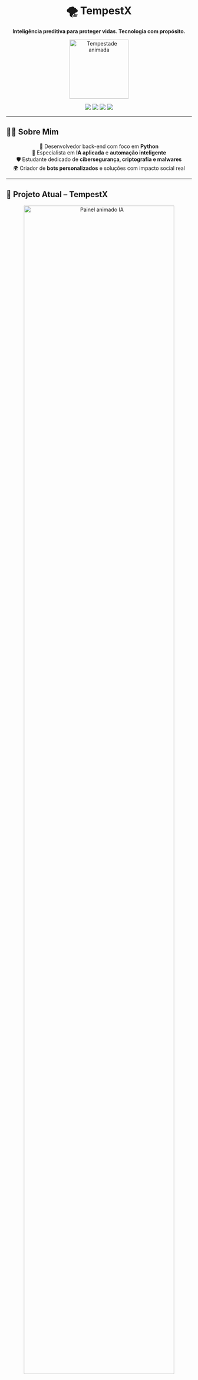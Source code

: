 <h1 align="center">🌪️ TempestX</h1>
<p align="center"><strong>Inteligência preditiva para proteger vidas. Tecnologia com propósito.</strong></p>

<p align="center">
  <img src="https://media.giphy.com/media/h8iZ0gTn4AtfZ3Bzsw/giphy.gif" width="160" alt="Tempestade animada" style="pointer-events: none;"/>
</p>

<p align="center">
  <img src="https://img.shields.io/badge/Status-Em%20Desenvolvimento-orange?style=for-the-badge"/>
  <img src="https://img.shields.io/badge/IA-Preditiva-blue?style=for-the-badge"/>
  <img src="https://img.shields.io/badge/Python-3.11-blue?style=for-the-badge&logo=python&logoColor=white"/>
  <img src="https://img.shields.io/github/stars/paulinho-dev/tempestx?style=for-the-badge&label=Stars&logo=github"/>
</p>

---

## 👨‍💻 Sobre Mim

<div align="center">

🎯 Desenvolvedor back-end com foco em <strong>Python</strong>  
🧠 Especialista em <strong>IA aplicada</strong> e <strong>automação inteligente</strong>  
🛡️ Estudante dedicado de <strong>cibersegurança, criptografia e malwares</strong>  
🌍 Criador de <strong>bots personalizados</strong> e soluções com impacto social real  

</div>

---

## 🚧 Projeto Atual – TempestX

<p align="center">
  <img src="https://media.giphy.com/media/v1.Y2lkPTc5MGI3NjExazBxN3JzNnBiaXZyOHZ3aXRhNGx6YTRrdTdoazd5ZGpnM3Z5N3I4YiZlcD12MV9naWZzX3NlYXJjaCZjdD1n/LmNwrBhejkK9EFP502/giphy.gif" width="90%" alt="Painel animado IA" style="pointer-events: none;"/>
</p>

### 🌪️ Sistema de Previsão e Alerta de Desastres Naturais

| Recurso             | Descrição |
|---------------------|-----------|
| 🔍 Detecção Inteligente | Algoritmos de IA identificam padrões de risco climático com dados de satélites, sensores e previsões meteorológicas |
| 📈 Painel Visual    | Interface analítica com mapas dinâmicos, gráficos em tempo real e alertas por localização |
| ⚠️ Alertas Automatizados | Envio de notificações personalizadas para autoridades e cidadãos em áreas de risco |
| 📡 Dados Federados  | Integração com sensores locais e modelos de aprendizado federado sem centralização de dados |

> ⚙️ Em breve: integração com drones, mapas de calor e exportação de relatórios PDF.

---

## 🎯 Visão do Projeto

<div align="center">

<img src="https://media.giphy.com/media/iicDrNGWxHmDrIni6j/giphy.gif" width="480" alt="Análise IA animada" style="pointer-events: none;"/>

<br/>

<strong>TempestX</strong> não é apenas um projeto — é uma iniciativa com propósito.  
Ele visa antecipar e mitigar os impactos dos eventos climáticos extremos usando IA, visualização de dados e resposta automatizada.  
O futuro da prevenção climática começa aqui.

</div>

---

## 🧠 Tecnologias & Ferramentas

<div align="center">

<img src="https://img.shields.io/badge/Python-3670A0?style=for-the-badge&logo=python&logoColor=white"/>
<img src="https://img.shields.io/badge/Flask-000000?style=for-the-badge&logo=flask"/>
<img src="https://img.shields.io/badge/Streamlit-FF4B4B?style=for-the-badge&logo=streamlit&logoColor=white"/>
<img src="https://img.shields.io/badge/TensorFlow-FF6F00?style=for-the-badge&logo=tensorflow&logoColor=white"/>
<img src="https://img.shields.io/badge/Scikit--Learn-F7931E?style=for-the-badge&logo=scikit-learn&logoColor=white"/>
<img src="https://img.shields.io/badge/Pandas-150458?style=for-the-badge&logo=pandas&logoColor=white"/>
<img src="https://img.shields.io/badge/HTML-E34F26?style=for-the-badge&logo=html5&logoColor=white"/>
<img src="https://img.shields.io/badge/CSS-1572B6?style=for-the-badge&logo=css3&logoColor=white"/>
<img src="https://img.shields.io/badge/JavaScript-F7DF1E?style=for-the-badge&logo=javascript&logoColor=black"/>

</div>

---

## 🌐 Contato

<p align="center">

  <img src="https://img.shields.io/badge/@santtlx-%23E4405F.svg?style=for-the-badge&logo=instagram&logoColor=white"/>
  <img src="https://img.shields.io/badge/Discord-%237289DA.svg?style=for-the-badge&logo=discord&logoColor=white"/>

</p>

---

<p align="center"><i>“Não escrevo código apenas por paixão, mas por missão. Cada algoritmo pode alertar, proteger e transformar realidades.”</i></p>